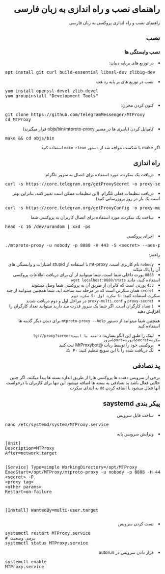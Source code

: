 <div dir="rtl">
<h1>راهنمای نصب و راه اندازی به زبان فارسی</h1>
راهنمای نصب و راه اندازی پروکسی به زبان فارسی 

<h2>نصب</h2>
<h3>نصب وابستگی ها</h3>
<li>در توزیع های برپایه دبیان:</li>
<div dir="ltr" class="highlight highlight-source-shell"><pre>apt install git curl build-essential libssl-dev zlib1g-dev</pre></div>
<li>نصب در توزیع های بر پایه رد هت</li>
<div dir="ltr" class="highlight highlight-source-shell"><pre>yum install openssl-devel zlib-devel
yum groupinstall <span class="pl-s"><span class="pl-pds">"</span>Development Tools<span class="pl-pds">"</span></span></pre></div>
<li>کلون کردن مخزن:</li>
<div dir="ltr" class="highlight highlight-source-shell"><pre>git clone https://github.com/TelegramMessenger/MTProxy
<span class="pl-c1">cd</span> MTProxy</pre></div>
<li>کامپایل کردن (باینری ها در مسیر objs/bin/mtproto-proxy قرار میگیرند)</li>
<div dir="ltr" class="highlight highlight-source-shell"><pre>make <span class="pl-k">&amp;&amp;</span> <span class="pl-c1">cd</span> objs/bin</pre></div>
اگر make با شکست مواجه شد از دستور <code>make clean</code> استفاده کنید

<h2>راه اندازی</h2>
<li>دریافت یک سکرت، مورد استفاده برای اتصال به سرور تلگرام</li>
<div dir="ltr" class="highlight highlight-source-shell"><pre>curl -s https://core.telegram.org/getProxySecret -o proxy-secret</pre></div>
<li>دریافت تنظیمات فعلی تلگرام. (این تنظیمات ممکن است تغییر کنند، بنابراین بهتر است یک بار در روز بروزرسانی کنید)</li>
<div dir="ltr" class="highlight highlight-source-shell"><pre>curl -s https://core.telegram.org/getProxyConfig -o proxy-multi.conf</pre></div>
<li>ساخت یک سکرت، مورد استفاده برای اتصال کاربران به پروکسی شما</li>
<div dir="ltr" class="highlight highlight-source-shell"><pre>head -c 16 /dev/urandom <span class="pl-k">|</span> xxd -ps</pre></div>
<li>اجرای پروکسی</li>
<div dir="ltr" class="highlight highlight-source-shell"><pre>./mtproto-proxy -u nobody -p 8888 -H 443 -S <span class="pl-k">&lt;</span>secret<span class="pl-k">&gt;</span> --aes-pwd proxy-secret proxy-multi.conf -M 1</pre></div>

راهنم:
<li><code>nobody</code> نام کاربری است، mt-proxy با استفاده از stupid امتیازات و وابستگی های آن را پاک میکند</li>
<li><code>8888</code> پورت داخلی شما است، شما میتوانید از آن برای دریافت اطلاعات پروکسی استفاده  کنید، مانند <code>wget localhost:8888/stats</code></li>
<li><code>433</code> پورتی است که کابران از طریق آن به پروکسی شما وصل میشوند</li>
<li><code>secret</code> همان سکرتی است که در مرحله سه ساخته اید، شما همچنین میتوانید از چند سکرت استفاده کنید: <code>-S سکرت اول -S سکرت دوم</code></li>
<li><code>proxy-secret</code> و <code>proxy-multi.conf</code> در مراحل اول و دوم دریافت شدند</li>
<li><code>1</code> تعداد کارگران است. اگر شما یک سرور قدرت مند دارید میتوانید تعداد کارگران را افزایش دهید</li>

همچنین شما میتوانید از دستور <code>mtproto-proxy --help</code> برای دیدن دیگر گذینه ها استفاده کنید

<li>لینک را طبق این الگو بسازید: <code dir="ltr">tg://proxy?server=دامنه یا ایپی سرور&port=پورت&secret=سکرت</code></li>
<li>پروکسی خود را توسط ربات @MtProxybot ثبت کنید</li>
<li>تگ دریافت شده را با این سویچ تنظیم کنید: <code>-P تگ</code></li>

<h2>پد تصادفی</h2>
برخی از سرویس دهنده ها پروکسی هارا از طریق اندازه بسته ها پیدا میکنند، اگر چنین حالتی فعال باشد پد تصادفی به بسته ها اضافه میشود
این تنها برای کاربران با درخواست آنها فعال میشود
با اضافه کردن <code>dd</code> به ابتدای سکرت

<h2>پیکر بندی saystemd</h2>
<li>ساخت فایل سرویس</li>
<div dir="ltr" class="highlight highlight-source-shell"><pre>nano /etc/systemd/system/MTProxy.service</pre></div>
<li>ویرایش سرویس پایه</li>
<div dir="ltr" class="highlight highlight-source-shell"><pre>[Unit]
Description=MTProxy
After=network.target

[Service]
Type=simple
WorkingDirectory=/opt/MTProxy
ExecStart=/opt/MTProxy/mtproto-proxy -u nobody -p 8888 -H 443 -S <span class="pl-k">&lt;</span>secret<span class="pl-k">&gt;</span> -P <span class="pl-k">&lt;</span>proxy tag<span class="pl-k">&gt;</span> <span class="pl-k">&lt;</span>other params<span class="pl-k">&gt;</span>
Restart=on-failure

[Install]
WantedBy=multi-user.target</pre></div>
<li>تست کردن سرویس</li>
<div dir="ltr" class="highlight highlight-source-shell"><pre>systemctl restart MTProxy.service
<span class="pl-c"><span class="pl-c">#</span> برسی وضعیت</span>
systemctl status MTProxy.service</pre></div>
<li>قرار دادن سرویس در autorun</li>
<div dir="ltr" class="highlight highlight-source-shell"><pre>systemctl <span class="pl-c1">enable</span> 
MTProxy.service</pre></div>
</div>

